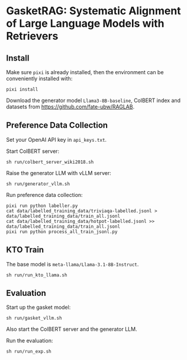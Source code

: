 # GasketRAG: Systematic Alignment of Large Language Models with Retrievers
## Install
Make sure `pixi` is already installed, then the environment can be conveniently installed with:
```
pixi install
```
Download the generator model `Llama3-8B-baseline`, ColBERT index and datasets from https://github.com/fate-ubw/RAGLAB.

## Preference Data Collection
Set your OpenAI API key in `api_keys.txt`.

Start ColBERT server:
```
sh run/colbert_server_wiki2018.sh
```

Raise the generator LLM with vLLM server:
```
sh run/generator_vllm.sh
```

Run preference data collection:
```
pixi run python labeller.py
cat data/labelled_training_data/triviaqa-labelled.jsonl > data/labelled_training_data/train_all.jsonl
cat data/labelled_training_data/hotpot-labelled.jsonl >> data/labelled_training_data/train_all.jsonl
pixi run python process_all_train_jsonl.py
```
## KTO Train
The base model is `meta-llama/Llama-3.1-8B-Instruct`.
```
sh run/run_kto_llama.sh
```

## Evaluation
Start up the gasket model:
```
sh run/gasket_vllm.sh
```
Also start the ColBERT server and the generator LLM.

Run the evaluation:
```
sh run/run_exp.sh
```